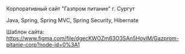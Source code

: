 Корпоративный сайт "Газпром питание" г. Сургут

Java, Spring, Spring MVC, Spring Security, Hibernate

Шаблон сайта: https://www.figma.com/file/dgecKWOZm63O3SAn5HoylM/Gazprom-pitanie-corp?node-id=0%3A1